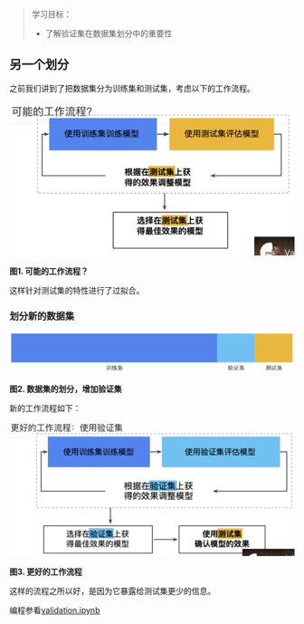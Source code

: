 > 学习目标：
>
> - 了解验证集在数据集划分中的重要性

## 另一个划分

之前我们讲到了把数据集分为训练集和测试集，考虑以下的工作流程。

![image-20181113171623651](assets/image-20181113171623651-2100583.png)

**图1. 可能的工作流程？**

这样针对测试集的特性进行了过拟合。

### 划分新的数据集

![image-20181113171739675](assets/image-20181113171739675-2100659.png)

**图2. 数据集的划分，增加验证集**

新的工作流程如下：

![image-20181113171813780](assets/image-20181113171813780-2100693.png)

**图3. 更好的工作流程**

这样的流程之所以好，是因为它暴露给测试集更少的信息。

编程参看[validation.ipynb](./validation.ipynb)

